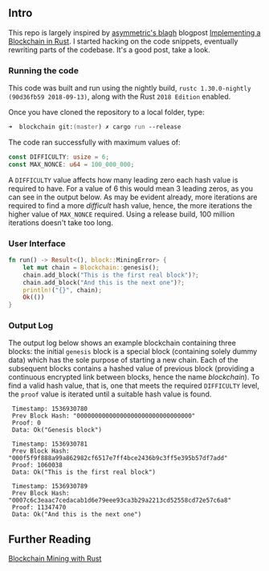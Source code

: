 
## Intro

This repo is largely inspired by [asymmetric's blagh](https://asymmetric.github.io) blogpost [Implementing a Blockchain in Rust](https://asymmetric.github.io/2018/02/11/blockchain-rust/). I started hacking on the code snippets, eventually rewriting parts of the codebase. It's a good post, take a look.

### Running the code

This code was built and run using the nightly build, `rustc 1.30.0-nightly (90d36fb59 2018-09-13)`, along with the Rust `2018 Edition` enabled.

Once you have cloned the repository to a local folder, type:

```zsh
➜  blockchain git:(master) ✗ cargo run --release
```

The code ran successfully with maximum values of:

```rust
const DIFFICULTY: usize = 6;
const MAX_NONCE: u64 = 100_000_000;
```

A `DIFFICULTY` value affects how many leading zero each hash value is required to have. For a value of 6 this would mean 3 leading zeros, as you can see in the output below. As may be evident already, more iterations are required to find a more _difficult_ hash value, hence, the more iterations the higher value of `MAX_NONCE` required. Using a release build, 100 million iterations doesn't take too long. 

### User Interface

```rust
fn run() -> Result<(), block::MiningError> {
    let mut chain = Blockchain::genesis();
    chain.add_block("This is the first real block")?;
    chain.add_block("And this is the next one")?;
    println!("{}", chain);
    Ok(())
}
```

### Output Log

The output log below shows an example blockchain containing three blocks: the initial `genesis` block is a special block (containing solely dummy data) which has the sole purpose of starting a new chain. Each of the subsequent blocks contains a hashed value of previous block (providing a continuous encrypted link between blocks, hence the name _blockchain_). To find a valid hash value, that is, one that meets the required `DIFFICULTY` level, the `proof` value is iterated until a suitable hash value is found.

```
 Timestamp: 1536930780
 Prev Block Hash: "00000000000000000000000000000000"
 Proof: 0
 Data: Ok("Genesis block")

 Timestamp: 1536930781
 Prev Block Hash: "000f5f9f888a99a862982cf6517e7ff4bce2436b9c3ff5e395b57df7add"
 Proof: 1060038
 Data: Ok("This is the first real block")

 Timestamp: 1536930789
 Prev Block Hash: "0007c6c3eaac7cedacab1d6e79eee93ca3b29a2213cd52558cd72e57c6a8"
 Proof: 11347470
 Data: Ok("And this is the next one")
```

## Further Reading

[Blockchain Mining with Rust](https://www.innoq.com/en/blog/blockchain-mining-with-rust/)
